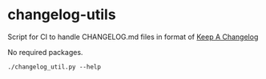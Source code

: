 # changelog-utils
Script for CI to handle CHANGELOG.md files in format of [Keep A Changelog](https://keepachangelog.com/en/1.0.0/)

No required packages.

`./changelog_util.py --help`
